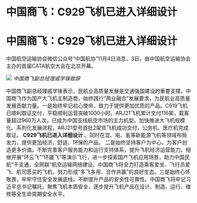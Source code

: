 # 中国商飞：C929飞机已进入详细设计

# 中国商飞：C929飞机已进入详细设计

中国航空运输协会微信公众号“中国航协”11月4日消息，3日，由中国航空运输协会主办的首届CATA航空大会在北京开幕。

![](https://inews.gtimg.com/om_bt/OXvqWWwI2bnL2mSk791KOxvMYflpjqYztIi-S2W9plwlEAA/1000)
_中国商飞副总经理戚学锋致辞_

中国商飞副总经理戚学锋表示，民航业高质量发展是交通强国建设的重要支撑，中国商飞作为国产大飞机主制造商，始终践行“两业融合”发展要求，为民航业高质量发展贡献力量。一是始终牢记初心使命，致力于提供更加优质的产品。C919飞机已顺利取证交付，平稳顺利运营突破1000小时。ARJ21飞机累计交付116架，载客量超过960万人次，已成为中国支线航空市场的主力机型。加快推进大飞机规模化、系列化发展进程，ARJ21型号首批2架货飞机成功交付，公务机、医疗机完成取证。
**C929飞机已进入详细设计** 。同时在混、电、氢等新能源飞机等领域布局发力，提供更加经济、舒适、环保的产品。
二是始终坚持客户为中心，为客户创造更多价值。不断完善客户服务能力和运行支持体系，提升飞机经济运营能力。相继开展“环云飞”“环疆飞”等演示飞行，进一步探索国产飞机应用场景，助力中国民航“干支通，全网联”航空运输网络建设。中国商飞将全力打造乘客爱坐、飞行员爱飞、航司愿买的飞机，努力形成“多飞多用、合作共赢”的良好生态。三是始终心怀敬畏，牢牢守住安全发展底线。不断提升产品的安全性可靠性。中国商飞将牢记习近平总书记嘱托，聚焦飞机本质安全，逐步提升飞机产品在设计、制造、运行、维修等全生命周期安全水平。

